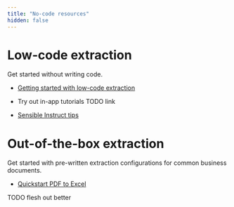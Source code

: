 ```yaml
---
title: "No-code resources"
hidden: false
---
```


Low-code extraction
===

Get started without writing code.

- [Getting started with low-code extraction](doc:getting-started-ai)

- Try out in-app tutorials TODO link
- [Sensible Instruct tips](doc:instruct-tips)



Out-of-the-box extraction
===

Get started with pre-written extraction configurations for common business documents.

- [Quickstart PDF to Excel](doc:excel-quickstart)

TODO flesh out better
